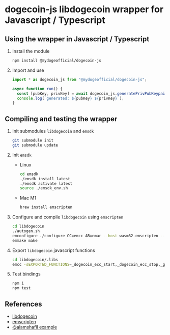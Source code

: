 # dogecoin-js libdogecoin wrapper for Javascript / Typescript

## Using the wrapper in Javascript / Typescript

1. Install the module

   ```bash
   npm install @mydogeofficial/dogecoin-js
   ```

2. Import and use

   ```js
   import * as dogecoin_js from "@mydogeofficial/dogecoin-js";

   async function run() {
     const [pubKey, privKey] = await dogecoin_js.generatePrivPubKeypair();
     console.log(`generated: ${pubKey} ${privKey}`);
   }
   ```

## Compiling and testing the wrapper

1. Init submodules `libdogecoin` and `emsdk`

   ```bash
   git submodule init
   git submodule update
   ```

2. Init `emsdk`

   - Linux

     ```bash
     cd emsdk
     ./emsdk install latest
     ./emsdk activate latest
     source ./emsdk_env.sh
     ```

   - Mac M1

     ```bash
     brew install emscripten
     ```

3. Configure and compile `libdogecoin` using `emscripten`

   ```bash
   cd libdogecoin
   ./autogen.sh
   emconfigure ./configure CC=emcc AR=emar --host wasm32-emscripten --disable-net --disable-tools --disable-dependency-tracking
   emmake make
   ```

4. Export `libdogecoin` javascript functions

   ```bash
   cd libdogecoin/.libs
   emcc -sEXPORTED_FUNCTIONS=_dogecoin_ecc_start,_dogecoin_ecc_stop,_generatePrivPubKeypair,_generateHDMasterPubKeypair,_start_transaction,_add_utxo,_add_output,_finalize_transaction,_get_raw_transaction,_clear_transaction,_sign_raw_transaction,_sign_transaction,_store_raw_transaction,_free,_malloc -sEXPORTED_RUNTIME_METHODS=ccall,cwrap,allocate,ALLOC_NORMAL,ALLOC_STACK,UTF8ToString,intArrayFromString -sMODULARIZE=1 -sENVIRONMENT='web,worker,node' -sEXPORT_NAME=loadWASM -sSINGLE_FILE=1 libdogecoin.a ../src/secp256k1/.libs/libsecp256k1.a -o ../../lib/libdogecoin.js
   ```

5. Test bindings

   ```bash
   npm i
   npm test
   ```

## References

- [libdogecoin](github.com/dogecoinfoundation/libdogecoin)
- [emscripten](https://emscripten.org/docs/getting_started/downloads.html)
- [@alamshafil example](https://gist.github.com/alamshafil/383fcb4b9b3bad160a7a988aa9938465)
